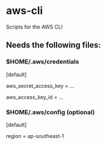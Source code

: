 # aws-cli
Scripts for the AWS CLI

## Needs the following files:

### $HOME/.aws/credentials

[default]

aws_secret_access_key = ...

aws_access_key_id = ...

### $HOME/.aws/config (optional)

[default]

region = ap-southeast-1
